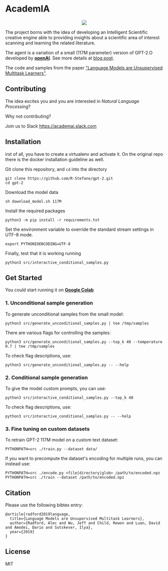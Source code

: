 # AcademIA
<p align="center"><img src="https://github.com/R-Stefano/academIA/blob/master/img.png" /></p>

The project borns with the idea of developing an Intelligent Scientific creative engine able to providing insights about a scientific area of interest scanning and learning the related literature. 


The agent is a variation of a small (117M parameter) version of GPT-2.O developed by [**openAI**](https://openai.com/).
See more details at [blog post](https://blog.openai.com/better-language-models/).

The code and samples from the paper ["Language Models are Unsupervised Multitask Learners"](https://d4mucfpksywv.cloudfront.net/better-language-models/language-models.pdf).

## Contributing
The idea excites you and you are interested in *Natural Language Processing*? 

Why not contributing?

Join us to Slack https://academai.slack.com  
## Installation
irst of all, you have to create a virtualenv and activate it.
On the original repo there is the docker installation guideline as well. 

Git clone this repository, and `cd` into the directory
```
git clone https://github.com/R-Stefano/gpt-2.git
cd gpt-2
```

Download the model data

```
sh download_model.sh 117M
```

Install the required packages
```
python3 -m pip install -r requirements.txt
```

Set the environment variable to override the standard stream settings in UTF-8 mode.
```
export PYTHONIOENCODING=UTF-8
```

Finally, test that it is working running
```
python3 src/interactive_conditional_samples.py
```
## Get Started
You could start running it on [**Google Colab**](https://colab.research.google.com/gist/R-Stefano/db6b50d73bec98186b1ab5c726869585/gpt_2.ipynb)

### 1. Unconditional sample generation

To generate unconditional samples from the small model:
```
python3 src/generate_unconditional_samples.py | tee /tmp/samples
```
There are various flags for controlling the samples:
```
python3 src/generate_unconditional_samples.py --top_k 40 --temperature 0.7 | tee /tmp/samples
```

To check flag descriptions, use:
```
python3 src/generate_unconditional_samples.py -- --help
```

### 2. Conditional sample generation

To give the model custom prompts, you can use:
```
python3 src/interactive_conditional_samples.py --top_k 40
```

To check flag descriptions, use:
```
python3 src/interactive_conditional_samples.py -- --help
```

### 3. Fine tuning on custom datasets

To retrain GPT-2 117M model on a custom text dataset:

```
PYTHONPATH=src ./train.py --dataset data/
```

If you want to precompute the dataset's encoding for multiple runs, you can instead use:

```
PYTHONPATH=src ./encode.py <file|directory|glob> /path/to/encoded.npz
PYTHONPATH=src ./train --dataset /path/to/encoded.npz
```

## Citation

Please use the following bibtex entry:
```
@article{radford2019language,
  title={Language Models are Unsupervised Multitask Learners},
  author={Radford, Alec and Wu, Jeff and Child, Rewon and Luan, David and Amodei, Dario and Sutskever, Ilya},
  year={2019}
}
```

## License

MIT
